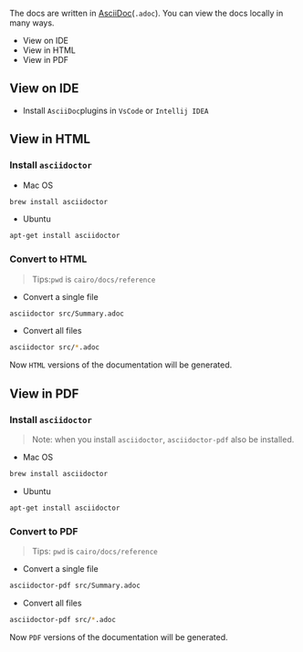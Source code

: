 The docs are written in [AsciiDoc](https://asciidoc.org/)(`.adoc`). You can view the docs locally in many ways.

- View on IDE
- View in HTML
- View in PDF

## View on IDE

- Install `AsciiDoc`plugins in `VsCode` or `Intellij IDEA`

## View in HTML
### Install `asciidoctor`

- Mac OS
```bash
brew install asciidoctor
```

- Ubuntu
```bash
apt-get install asciidoctor
```

### Convert to HTML
> Tips:`pwd` is `cairo/docs/reference`

- Convert a single file
```bash
asciidoctor src/Summary.adoc
```

- Convert all files
```bash
asciidoctor src/*.adoc
```

Now `HTML` versions of the documentation will be generated.

## View in PDF
### Install `asciidoctor`
> Note: when you install `asciidoctor`, `asciidoctor-pdf` also be installed.

- Mac OS
```bash
brew install asciidoctor
```

- Ubuntu
```bash
apt-get install asciidoctor
```

### Convert to PDF
> Tips: `pwd` is `cairo/docs/reference`

- Convert a single file
```bash
asciidoctor-pdf src/Summary.adoc
```

- Convert all files
```bash
asciidoctor-pdf src/*.adoc
```

Now `PDF` versions of the documentation will be generated.
